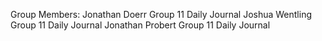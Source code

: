 Group Members:
Jonathan Doerr Group 11 Daily Journal
Joshua Wentling Group 11 Daily Journal
Jonathan Probert Group 11 Daily Journal
